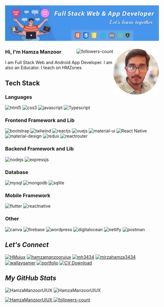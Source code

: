 <!----------------------------------- Banner - GeekyShows ------------------------------------>
[![MasterHead](https://github.com/HamzaManzoorUIUX/HamzaManzoorUIUX/blob/main/images/Gethub-Cover.jpg)](#)

<!----------------------------------- About Section ------------------------------------>
<div>
  <img align="right" width="150" alt="Coding" src="https://github.com/HamzaManzoorUIUX/HamzaManzoorUIUX/blob/main/images/hamza.png">
  <a href="https://github.com/HamzaManzoorUIUX?tab=followers">
     <img align="right" src="https://img.shields.io/github/followers/HamzaManzoorUIUX?label=Followers&style=social" alt="followers-count">
  </a>
  <h3>Hi, I'm Hamza Manzoor</h3>
  <p>I am Full Stack Web and Android App Developer. I am also an Educator. I teach on HMZones</P> 
</div>

<!----------------------------------- Tech Stack Section ------------------------------------>
<h2>Tech Stack</h2>
<h3>Languages</h3>
<p>
    <img src="https://img.shields.io/badge/HTML5-E34F26?style=for-the-badge&logo=html5&logoColor=white" alt="html5" />
    <img src="https://img.shields.io/badge/CSS3-1572B6?style=for-the-badge&logo=css3&logoColor=white" alt="css3" />
    <img src="https://img.shields.io/badge/JavaScript-323330?style=for-the-badge&logo=javascript&logoColor=F7DF1E" alt="javascript" />
    <img src="https://img.shields.io/badge/typescript-007acc?style=for-the-badge&logo=typescript&logoColor=white" alt="Typescript" />
    <!-- <img src="https://img.shields.io/badge/Python-FFD43B?style=for-the-badge&logo=python&logoColor=blue" alt="python" />
    <img src="https://img.shields.io/badge/Dart-0175C2?style=for-the-badge&logo=dart&logoColor=white" alt="dart" />
    <img src="https://img.shields.io/badge/Kotlin-0095D5?&style=for-the-badge&logo=kotlin&logoColor=white" alt="kotlin" /> -->
</p>
<h3>Frontend Framework and Lib</h3>
<p>
    <img src="https://img.shields.io/badge/Bootstrap-563D7C?style=for-the-badge&logo=bootstrap&logoColor=white" alt="bootstrap" />
    <img src="https://img.shields.io/badge/Tailwind_CSS-38B2AC?style=for-the-badge&logo=tailwind-css&logoColor=white" alt="tailwind" />
    <img src="https://img.shields.io/badge/React JS-20232A?style=for-the-badge&logo=react&logoColor=61DAFB" alt="reactjs" />
    <img src="https://img.shields.io/badge/Vue.js-35495E?style=for-the-badge&logo=vuedotjs&logoColor=4FC08D" alt="vuejs" />
    <img src="https://img.shields.io/badge/Material%20UI-007FFF?style=for-the-badge&logo=mui&logoColor=white" alt="material-ui" />
    <img src="https://img.shields.io/badge/React%20Native-20232A?style=for-the-badge&logo=react&logoColor=61DAFB" alt="React Native" />
    <img src="https://img.shields.io/badge/material%20design-757575?style=for-the-badge&logo=material%20design&logoColor=white" alt="material-design" />
    <img src="https://img.shields.io/badge/Redux Toolkit-593D88?style=for-the-badge&logo=redux&logoColor=white" alt="redux" />
    <img src="https://img.shields.io/badge/React_Router-CA4245?style=for-the-badge&logo=react-router&logoColor=white" alt="reactrouter" />
</p>
<h3>Backend Framework and Lib</h3>
<p>
    <img src="https://img.shields.io/badge/Node.js-339933?style=for-the-badge&logo=nodedotjs&logoColor=white" alt="nodejs" />
    <img src="https://img.shields.io/badge/Express.js-000000?style=for-the-badge&logo=express&logoColor=white" alt="expressjs" />
    <!-- <img src="https://img.shields.io/badge/Laravel-FF2D20?style=for-the-badge&logo=laravel&logoColor=white" alt="laravel" />
    <img src="https://img.shields.io/badge/Django-092E20?style=for-the-badge&logo=django&logoColor=green" alt="django" /> -->
</p>
<h3>Database</h3>
<p>
    <img src="https://img.shields.io/badge/MySQL-005C84?style=for-the-badge&logo=mysql&logoColor=white" alt="mysql" />
    <img src="https://img.shields.io/badge/MongoDB-4EA94B?style=for-the-badge&logo=mongodb&logoColor=white" alt="mongodb" />
    <img src="https://img.shields.io/badge/SQLite-07405E?style=for-the-badge&logo=sqlite&logoColor=white" alt="sqlite" />
</p>
<h3>Mobile Framework </h3>
<p>
    <img src="https://img.shields.io/badge/Flutter-02569B?style=for-the-badge&logo=flutter&logoColor=white" alt="flutter" />
    <img src="https://img.shields.io/badge/React_Native-20232A?style=for-the-badge&logo=react&logoColor=61DAFB" alt="reactnative" />
</p>
<h3>Other</h3>
<p>
    <img src="https://img.shields.io/badge/Canva-%2300C4CC.svg?&style=for-the-badge&logo=Canva&logoColor=white" alt="canva" />
    <img src="https://img.shields.io/badge/firebase-ffca28?style=for-the-badge&logo=firebase&logoColor=black" alt="firebase" />
    <img src="https://img.shields.io/badge/Wordpress-21759B?style=for-the-badge&logo=wordpress&logoColor=white" alt="wordpress" />
    <img src="https://img.shields.io/badge/Digital_Ocean-0080FF?style=for-the-badge&logo=DigitalOcean&logoColor=white" alt="digitalocean" />
    <img src="https://img.shields.io/badge/Netlify-00C7B7?style=for-the-badge&logo=netlify&logoColor=white" alt="netlify" />
    <img src="https://img.shields.io/badge/Postman-FF6C37?style=for-the-badge&logo=Postman&logoColor=white" alt="postman" />
</p>

<!----------------------------------- Social Media Links Section ------------------------------------>

<h2><i>Let's Connect</i></h2>
<p align="left" >
   <a href="https://twitter.com/HMuiux" target="_blank"><img align="center" src="https://raw.githubusercontent.com/rahuldkjain/github-profile-readme-generator/master/src/images/icons/Social/twitter.svg" alt="HMuiux" height="30" width="40" /></a>
  <a href="https://www.linkedin.com/in/hamzamanzooruiux" target="_blank"><img align="center" src="https://raw.githubusercontent.com/rahuldkjain/github-profile-readme-generator/master/src/images/icons/Social/linked-in-alt.svg" alt="hamzamanzooruiux" height="30" width="40" /></a>
  <a href="https://www.facebook.com/mh3434" target="_blank"><img align="center" src="https://raw.githubusercontent.com/rahuldkjain/github-profile-readme-generator/master/src/images/icons/Social/facebook.svg" alt="mh3434" height="30" width="40" /></a>
  <a href="https://www.instagram.com/mirzahamza3434" target="_blank"><img align="center" src="https://raw.githubusercontent.com/rahuldkjain/github-profile-readme-generator/master/src/images/icons/Social/instagram.svg" alt="mirzahamza3434" height="30" width="40" /></a>
  <a href="https://www.youtube.com/user/wallaygamer" target="_blank"><img align="center" src="https://raw.githubusercontent.com/rahuldkjain/github-profile-readme-generator/master/src/images/icons/Social/youtube.svg" alt="wallaygamer" height="30" width="40" /></a>
  <a href="https://www.hamzamanzoor.com" target="_blank"><img align="center" src="https://cdn3.iconfinder.com/data/icons/social-media-2068/64/_p-512.png" alt="portfolio" height="30" width="30" /></a>
  <a href="./cv/Hamza Manzoor.pdf" target="_blank" download><img align="center" src="https://cdn1.iconfinder.com/data/icons/DarkGlass_Reworked/128x128/filesystems/folder_download.png" alt="CV Download" height="30" width="30" /></a>
</p>

<!----------------------------------- GitHub Stats Section ------------------------------------>
<h2><i>My GitHub Stats</i></h2>
<p>
    <img align="center" src="https://github-readme-stats.vercel.app/api?username=HamzaManzoorUIUX&show_icons=true&include_all_commits=true&count_private=true&hide=issues,contribs&border_radius=0&locale=en&theme=dark" alt="HamzaManzoorUIUX" height="139" />
    <img align="center" src="https://github-readme-stats.vercel.app/api/top-langs/?username=HamzaManzoorUIUX&layout=compact&border_radius=0&theme=dark" alt="HamzaManzoorUIUX" height="139" />
</p>

<!----------------------------------- Profile View Section ------------------------------------>

<p align="left">
    <a href="https://github.com/HamzaManzoorUIUX">
        <img src="https://komarev.com/ghpvc/?username=HamzaManzoorUIUX&label=Profile%20views&color=0e75b6&style=flat" alt="HamzaManzoorUIUX" />
    </a>
    <a href="https://github.com/HamzaManzoorUIUX?tab=followers">
        <img src="https://img.shields.io/github/followers/HamzaManzoorUIUX?label=Followers&style=social" alt="followers-count">
    </a>
</p>
